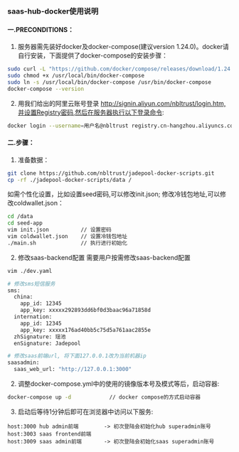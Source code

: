 ### saas-hub-docker使用说明

#### 一.PRECONDITIONS：
1. 服务器需先装好docker及docker-compose(建议version 1.24.0)。docker请自行安装，下面提供了docker-compose的安装步骤：
```bash
sudo curl -L "https://github.com/docker/compose/releases/download/1.24.0/docker-compose-$(uname -s)-$(uname -m)" -o /usr/local/bin/docker-compose
sudo chmod +x /usr/local/bin/docker-compose
sudo ln -s /usr/local/bin/docker-compose /usr/bin/docker-compose
docker-compose --version
```
2. 用我们给出的阿里云账号登录 http://signin.aliyun.com/nbltrust/login.htm,并设置Registry密码,然后在服务器执行以下登录命令:
```bash
docker login --username=用户名@nbltrust registry.cn-hangzhou.aliyuncs.com      // 用刚设置的Registry密码登录,一台服务器只需登录一次
```

#### 二.步骤：
1. 准备数据：
```bash
git clone https://github.com/nbltrust/jadepool-docker-scripts.git
cp -rf ./jadepool-docker-scripts/data /
```
如需个性化设置，比如设置seed密码,可以修改init.json; 修改冷钱包地址,可以修改coldwallet.json：
```bash
cd /data
cd seed-app
vim init.json          // 设置密码
vim coldwallet.json    // 设置冷钱包地址
./main.sh              // 执行进行初始化
```

2. 修改saas-backend配置
需要用户按需修改saas-backend配置
```bash
vim ./dev.yaml

# 修改sms短信服务
sms:
  china:
    app_id: 12345
    app_key: xxxxx292893dd6bf0d3baac96a71858d
  internation:
    app_id: 12345
    app_key: xxxxx176ad40bb5c75d5a761aac2855e
  zhSignature: 瑶池
  enSignature: Jadepool

# 修改saas前端url, 将下面127.0.0.1改为当前机器ip
saasadmin:
  saas_web_url: "http://127.0.0.1:3000"
```

2. 调整docker-compose.yml中的使用的镜像版本号及模式等后，启动容器:

```bash
docker-compose up -d            // docker compose的方式启动容器
```

3. 启动后等待1分钟后即可在浏览器中访问以下服务:
```
host:3000 hub admin前端        -> 初次登陆会初始化hub superadmin账号
host:3003 saas frontend前端
host:3009 saas admin前端       -> 初次登陆会初始化saas superadmin账号
```
